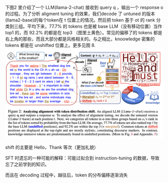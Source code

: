 
下图2 里介绍了一个 LLM(llama-2-chat) 接收到 query q ，输出一个 response o 的过程。为了分析 aligment tuning 的效果，我们decode 了 untuned 的版本 (llama2-base)的每个token在 t 位置上的情况。然后把 token 基于 ot 的 rank 分类到三组。平均下来，77.7% 的 tokens 也是被 base LLM（没有移动位置）当作 top1 的，而 92.2% 的都是在 top3 （图里土黄色）。常见的偏移了的 tokens 都是右上角的那些，而且大部分都是风格相关的。与之相比，knoowledge 密集的 tokens 都是在 unshifted 位置上。更多见图 8.
![](imgs/token-distribution-shift.png)

shift 的主要是 Hello，Thank 等次（更加礼貌）

SFT 时遗忘的一种可能的解释：可能过拟合到 instruction-tuning 的数据，导致忘了之前学到的知识。

而且在 decoding 过程中，越往后，token 的分布偏移逐渐消失

